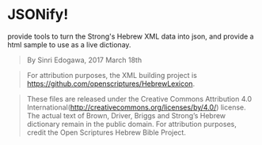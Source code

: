 # JSONify!

provide tools to turn the Strong's Hebrew XML data into json, and provide a html sample to use as a live dictionay.

> By Sinri Edogawa, 2017 March 18th

> For attribution purposes, the XML building project is https://github.com/openscriptures/HebrewLexicon.

> These files are released under the Creative Commons Attribution 4.0 International(http://creativecommons.org/licenses/by/4.0/) license. The actual text of Brown, Driver, Briggs and Strong’s Hebrew dictionary remain in the public domain.  For attribution purposes, credit the Open Scriptures Hebrew Bible Project. 